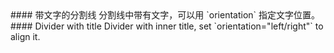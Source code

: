 <cn>
#### 带文字的分割线
分割线中带有文字，可以用 `orientation` 指定文字位置。
</cn>

<us>
#### Divider with title
Divider with inner title, set `orientation="left/right"` to align it.
</us>
